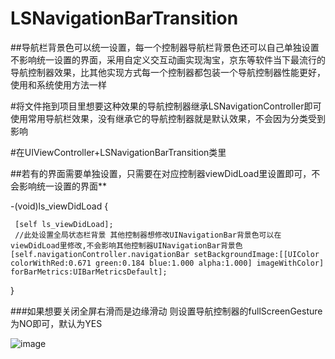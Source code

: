 # LSNavigationBarTransition
##导航栏背景色可以统一设置，每一个控制器导航栏背景色还可以自己单独设置不影响统一设置的界面，采用自定义交互动画实现淘宝，京东等软件当下最流行的导航控制器效果，比其他实现方式每一个控制器都包装一个导航控制器性能更好，使用和系统使用方法一样

#将文件拖到项目里想要这种效果的导航控制器继承LSNavigationController即可使用常用导航栏效果，没有继承它的导航控制器就是默认效果，不会因为分类受到影响

#在UIViewController+LSNavigationBarTransition类里


##若有的界面需要单独设置，只需要在对应控制器viewDidLoad里设置即可，不会影响统一设置的界面**

-(void)ls_viewDidLoad
{
     
     [self ls_viewDidLoad];
     //此处设置全局状态栏背景 其他控制器想修改UINavigationBar背景色可以在viewDidLoad里修改,不会影响其他控制器UINavigationBar背景色
    [self.navigationController.navigationBar setBackgroundImage:[[UIColor colorWithRed:0.671 green:0.184 blue:1.000 alpha:1.000] imageWithColor] forBarMetrics:UIBarMetricsDefault];
 
}

###如果想要关闭全屏右滑而是边缘滑动 则设置导航控制器的fullScreenGesture为NO即可，默认为YES

![image](https://github.com/lsmakethebest/LSNavigationBarTransition/blob/master/images/show.gif)